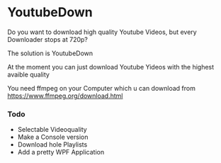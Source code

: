 # YoutubeDown

Do you want to download high quality Youtube Videos, but every Downloader stops at 720p?

The solution is YoutubeDown

At the moment you can just download Youtube Yideos with the highest avaible quality 

You need ffmpeg on your Computer which u can download from https://www.ffmpeg.org/download.html

### Todo
- Selectable Videoquality
- Make a Console version
- Download hole Playlists
- Add a pretty WPF Application
